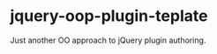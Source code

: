 jquery-oop-plugin-teplate
=========================

Just another OO approach to jQuery plugin authoring.
